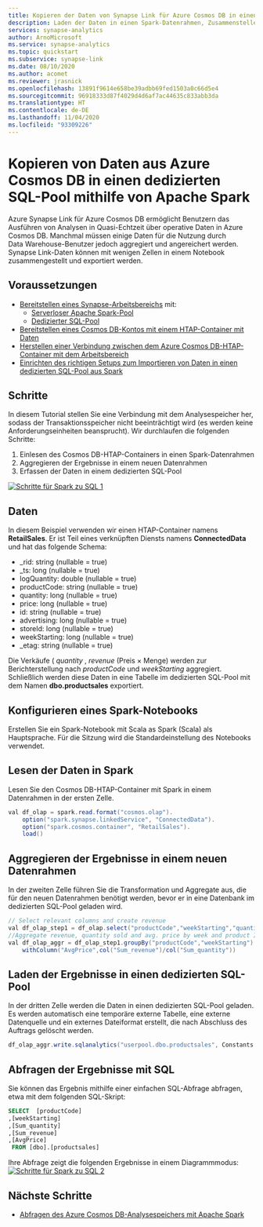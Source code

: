 ```yaml
---
title: Kopieren der Daten von Synapse Link für Azure Cosmos DB in einen dedizierten SQL-Pool mithilfe von Apache Spark
description: Laden der Daten in einen Spark-Datenrahmen, Zusammenstellen der Daten und Laden der Daten in eine Tabelle im dedizierten SQL-Pool
services: synapse-analytics
author: ArnoMicrosoft
ms.service: synapse-analytics
ms.topic: quickstart
ms.subservice: synapse-link
ms.date: 08/10/2020
ms.author: acomet
ms.reviewer: jrasnick
ms.openlocfilehash: 13891f9614e658be39adbb69fed1503a0c66d5e4
ms.sourcegitcommit: 96918333d87f4029d4d6af7ac44635c833abb3da
ms.translationtype: HT
ms.contentlocale: de-DE
ms.lasthandoff: 11/04/2020
ms.locfileid: "93309226"
---
```

# <a name="copy-data-from-azure-cosmos-db-into-a-dedicated-sql-pool-using-apache-spark"></a>Kopieren von Daten aus Azure Cosmos DB in einen dedizierten SQL-Pool mithilfe von Apache Spark

Azure Synapse Link für Azure Cosmos DB ermöglicht Benutzern das Ausführen von Analysen in Quasi-Echtzeit über operative Daten in Azure Cosmos DB. Manchmal müssen einige Daten für die Nutzung durch Data Warehouse-Benutzer jedoch aggregiert und angereichert werden. Synapse Link-Daten können mit wenigen Zellen in einem Notebook zusammengestellt und exportiert werden.

## <a name="prerequisites"></a>Voraussetzungen
* [Bereitstellen eines Synapse-Arbeitsbereichs](../quickstart-create-workspace.md) mit:
    * [Serverloser Apache Spark-Pool](../quickstart-create-apache-spark-pool-studio.md)
    * [Dedizierter SQL-Pool](../quickstart-create-sql-pool-studio.md)
* [Bereitstellen eines Cosmos DB-Kontos mit einem HTAP-Container mit Daten](../../cosmos-db/configure-synapse-link.md)
* [Herstellen einer Verbindung zwischen dem Azure Cosmos DB-HTAP-Container mit dem Arbeitsbereich](./how-to-connect-synapse-link-cosmos-db.md)
* [Einrichten des richtigen Setups zum Importieren von Daten in einen dedizierten SQL-Pool aus Spark](../spark/synapse-spark-sql-pool-import-export.md)

## <a name="steps"></a>Schritte
In diesem Tutorial stellen Sie eine Verbindung mit dem Analysespeicher her, sodass der Transaktionsspeicher nicht beeinträchtigt wird (es werden keine Anforderungseinheiten beansprucht). Wir durchlaufen die folgenden Schritte:
1. Einlesen des Cosmos DB-HTAP-Containers in einen Spark-Datenrahmen
2. Aggregieren der Ergebnisse in einem neuen Datenrahmen
3. Erfassen der Daten in einem dedizierten SQL-Pool

[![Schritte für Spark zu SQL 1](../media/synapse-link-spark-to-sql/synapse-spark-to-sql.png)](../media/synapse-link-spark-to-sql/synapse-spark-to-sql.png#lightbox)

## <a name="data"></a>Daten
In diesem Beispiel verwenden wir einen HTAP-Container namens **RetailSales**. Er ist Teil eines verknüpften Diensts namens **ConnectedData** und hat das folgende Schema:
* _rid: string (nullable = true)
* _ts: long (nullable = true)
* logQuantity: double (nullable = true)
* productCode: string (nullable = true)
* quantity: long (nullable = true)
* price: long (nullable = true)
* id: string (nullable = true)
* advertising: long (nullable = true)
* storeId: long (nullable = true)
* weekStarting: long (nullable = true)
* _etag: string (nullable = true)

Die Verkäufe ( *quantity* , *revenue* (Preis × Menge) werden zur Berichterstellung nach *productCode* und *weekStarting* aggregiert. Schließlich werden diese Daten in eine Tabelle im dedizierten SQL-Pool mit dem Namen **dbo.productsales** exportiert.

## <a name="configure-a-spark-notebook"></a>Konfigurieren eines Spark-Notebooks
Erstellen Sie ein Spark-Notebook mit Scala as Spark (Scala) als Hauptsprache. Für die Sitzung wird die Standardeinstellung des Notebooks verwendet.

## <a name="read-the-data-in-spark"></a>Lesen der Daten in Spark
Lesen Sie den Cosmos DB-HTAP-Container mit Spark in einem Datenrahmen in der ersten Zelle.

```java
val df_olap = spark.read.format("cosmos.olap").
    option("spark.synapse.linkedService", "ConnectedData").
    option("spark.cosmos.container", "RetailSales").
    load()
```

## <a name="aggregate-the-results-in-a-new-dataframe"></a>Aggregieren der Ergebnisse in einem neuen Datenrahmen

In der zweiten Zelle führen Sie die Transformation und Aggregate aus, die für den neuen Datenrahmen benötigt werden, bevor er in eine Datenbank im dedizierten SQL-Pool geladen wird.

```java
// Select relevant columns and create revenue
val df_olap_step1 = df_olap.select("productCode","weekStarting","quantity","price").withColumn("revenue",col("quantity")*col("price"))
//Aggregate revenue, quantity sold and avg. price by week and product ID
val df_olap_aggr = df_olap_step1.groupBy("productCode","weekStarting").agg(sum("quantity") as "Sum_quantity",sum("revenue") as "Sum_revenue").
    withColumn("AvgPrice",col("Sum_revenue")/col("Sum_quantity"))
```

## <a name="load-the-results-into-a-dedicated-sql-pool"></a>Laden der Ergebnisse in einen dedizierten SQL-Pool

In der dritten Zelle werden die Daten in einen dedizierten SQL-Pool geladen. Es werden automatisch eine temporäre externe Tabelle, eine externe Datenquelle und ein externes Dateiformat erstellt, die nach Abschluss des Auftrags gelöscht werden.

```java
df_olap_aggr.write.sqlanalytics("userpool.dbo.productsales", Constants.INTERNAL)
```

## <a name="query-the-results-with-sql"></a>Abfragen der Ergebnisse mit SQL

Sie können das Ergebnis mithilfe einer einfachen SQL-Abfrage abfragen, etwa mit dem folgenden SQL-Skript:
```sql
SELECT  [productCode]
,[weekStarting]
,[Sum_quantity]
,[Sum_revenue]
,[AvgPrice]
 FROM [dbo].[productsales]
```

Ihre Abfrage zeigt die folgenden Ergebnisse in einem Diagrammmodus: [![Schritte für Spark zu SQL 2](../media/synapse-link-spark-to-sql/sql-script-spark-sql.png)](../media/synapse-link-spark-to-sql/sql-script-spark-sql.png#lightbox)

## <a name="next-steps"></a>Nächste Schritte
* [Abfragen des Azure Cosmos DB-Analysespeichers mit Apache Spark](./how-to-query-analytical-store-spark.md)